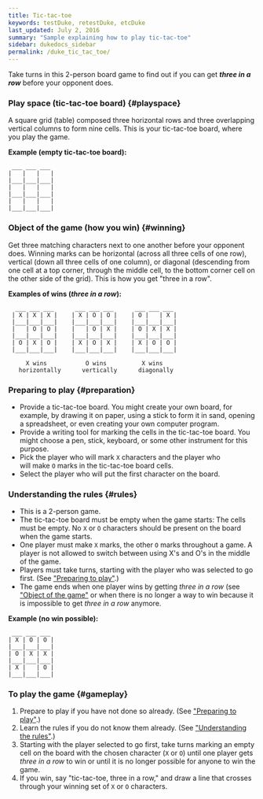 ```yaml
---
title: Tic-tac-toe
keywords: testDuke, retestDuke, etcDuke
last_updated: July 2, 2016
summary: "Sample explaining how to play tic-tac-toe"
sidebar: dukedocs_sidebar
permalink: /duke_tic_tac_toe/
---
```


Take turns in this 2-person board game to find out 
if you can get **_three in a row_** before your opponent
does. 

### Play space (tic-tac-toe board) {#playspace}

A square grid (table) composed three horizontal rows and three 
overlapping vertical columns to form nine cells. This is 
your tic-tac-toe board, where you play the game.

**Example (empty tic-tac-toe board):**

     ___ ___ ___
    |   |   |   |          
    |___|___|___|
    |   |   |   |
    |___|___|___|
    |   |   |   |
    |___|___|___|      

### Object of the game (how you win) {#winning}

Get three matching characters next to one another before your opponent 
does. Winning marks can be horizontal (across all three cells of one 
row), vertical (down all three cells of one column), or diagonal 
(descending from one cell at a top corner, through the middle cell, 
to the bottom corner cell on the other side of the grid). This is how 
you get "three in a row". 

**Examples of wins (_three in a row_):**

      ___ ___ ___      ___ ___ ___      ___ ___ ___
     | X | X | X |    | X | O | O |    | O |   | X |
     |___|___|___|    |___|___|___|    |___|___|___|            
     |   | O | O |    |   | O | X |    | O | X | X |
     |___|___|___|    |___|___|___|    |___|___|___|       
     | O | X | O |    | X | O | X |    | X | O | O |
     |___|___|___|    |___|___|___|    |___|___|___|
     
         X wins           O wins          X wins
       horizontally      vertically      diagonally

### Preparing to play {#preparation} 

* Provide a tic-tac-toe board. You might create your own 
board, for example, by drawing it on paper, using a stick 
to form it in sand, opening a spreadsheet, or even 
creating your own computer program. 
* Provide a writing tool for marking the cells in the tic-tac-toe 
board. You might choose a pen, stick, keyboard, or some other 
instrument for this purpose.
* Pick the player who will mark `X` characters and the player who  
will make `O` marks in the tic-tac-toe board cells. 
* Select the player who will put the first character on the board. 

### Understanding the rules {#rules} 

* This is a 2-person game.
* The tic-tac-toe board must be empty when the game starts: The cells 
must be empty. No `X` or `O` characters should be present on the board
when the game starts.
* One player must make `X` marks, the other `O` marks throughout a game. 
A player is not allowed to switch between using X's and O's in the 
middle of the game.
* Players must take turns, starting with the player who was selected 
to go first. (See ["Preparing to play"](#preparation).)
* The game ends when one player wins by getting _three in a row_ (see 
["Object of the game"](#winning) or when there is no longer a way to win 
because it is impossible to get _three in a row_ anymore.

**Example (no win possible):**

     ___ ___ ___
    | X | O | O |          
    |___|___|___|
    | O | X | X |
    |___|___|___|
    | X |   | O |
    |___|___|___|   

### To play the game {#gameplay}

1. Prepare to play if you have not done so already. 
(See ["Preparing to play"](#preparation).)
2. Learn the rules if you do not know them already. 
(See ["Understanding the rules"](#rules).)
3. Starting with the player selected to go first, take turns marking 
an empty cell on the board with the chosen character (`X` or `O`) 
until one player gets _three in a row_ to win or until it is no 
longer possible for anyone to win the game.
4. If you win, say "tic-tac-toe, three in a row," and draw a line that 
crosses through your winning set of `X` or `O` characters. 